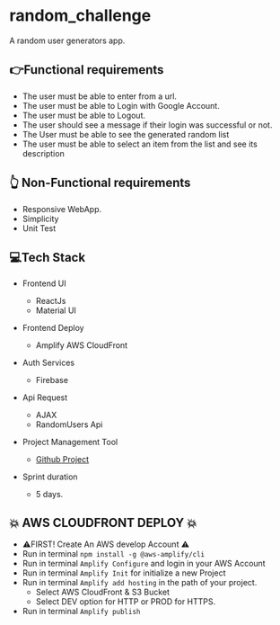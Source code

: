# random_challenge
A random user generators app.

## :point_right:Functional requirements
- The user must be able to enter from a url.
- The user must be able to Login with Google Account.
- The user must be able to Logout.
- The user should see a message if their login was successful or not.
- The User must be able to see the generated random list
- The user must be able to select an item from the list and see its description

## :point_up_2: Non-Functional requirements
- Responsive WebApp.
- Simplicity
- Unit Test

## :computer:Tech Stack
- Frontend UI
    - ReactJs
    - Material UI
- Frontend Deploy
    - Amplify AWS CloudFront

- Auth Services
    - Firebase

- Api Request
    - AJAX
    - RandomUsers Api

- Project Management Tool
    -  [Github Project](https://github.com/betanyeli/random_challenge)

- Sprint duration
    - 5 days.

## :collision: AWS CLOUDFRONT DEPLOY :collision:
- :warning:FIRST! Create An AWS develop Account :warning:
- Run in terminal `npm install -g @aws-amplify/cli`
- Run in terminal `Amplify Configure` and login in your AWS Account
- Run in terminal `Amplify Init` for initialize a new Project
- Run  in terminal `Amplify add hosting` in the path of your project.
    - Select AWS CloudFront & S3 Bucket
    - Select DEV option for HTTP or PROD for HTTPS.
- Run in terminal `Amplify publish` 